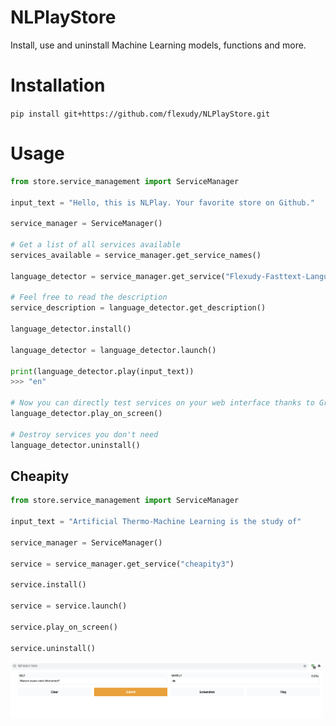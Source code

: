 # NLPlayStore
Install, use and uninstall Machine Learning models, functions and more.

# Installation
`pip install git+https://github.com/flexudy/NLPlayStore.git`

# Usage

```python
from store.service_management import ServiceManager

input_text = "Hello, this is NLPlay. Your favorite store on Github."

service_manager = ServiceManager()

# Get a list of all services available
services_available = service_manager.get_service_names()

language_detector = service_manager.get_service("Flexudy-Fasttext-Language-Detector")

# Feel free to read the description
service_description = language_detector.get_description()

language_detector.install()

language_detector = language_detector.launch()

print(language_detector.play(input_text))
>>> "en"

# Now you can directly test services on your web interface thanks to Gradio (gradio.app).
language_detector.play_on_screen()

# Destroy services you don't need
language_detector.uninstall()
```

## Cheapity

```python
from store.service_management import ServiceManager

input_text = "Artificial Thermo-Machine Learning is the study of"

service_manager = ServiceManager()

service = service_manager.get_service("cheapity3")

service.install()

service = service.launch()

service.play_on_screen()

service.uninstall()
```
[<img src="gradio.png" width="500" align="left"/>](Gradio-NLPlay)
